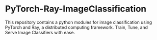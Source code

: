 # PyTorch-Ray-ImageClassification
This repository contains a python modules for image classification using PyTorch and Ray, a distributed computing framework. Train, Tune, and Serve Image Classifiers with ease.
